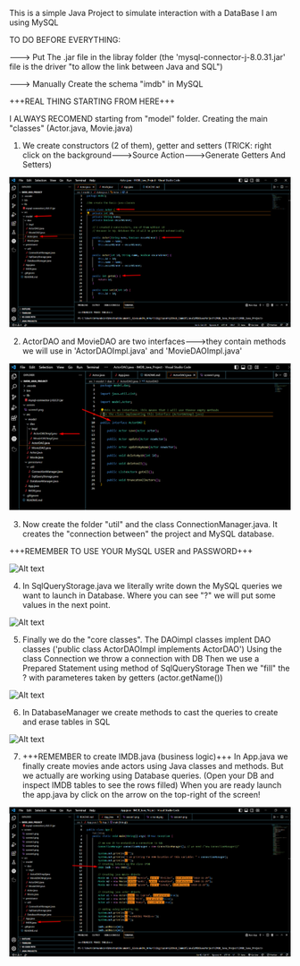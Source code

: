 This is a simple Java Project to simulate interaction with a DataBase
I am using MySQL

TO DO BEFORE EVERYTHING:

---> Put The .jar file in the libray folder (the 'mysql-connector-j-8.0.31.jar' file is
the driver "to allow the link between Java and SQL")

---> Manually Create the schema "imdb" in MySQL

+++REAL THING STARTING FROM HERE+++

I ALWAYS RECOMEND starting from "model" folder. Creating the main "classes" (Actor.java, Movie.java)

1. We create constructors (2 of them), getter and setters
   (TRICK: right click on the background--->Source Action--->Generate Getters And Setters)

![Alt text](.\screen\screen1.png?raw=true "Optional Title")

2. ActorDAO and MovieDAO are two interfaces--->they contain methods we will use in 'ActorDAOImpl.java' and 'MovieDAOImpl.java'

![Alt text](screen\screen2.png?raw=true "Optional Title")

3. Now create the folder "util" and the class ConnectionManager.java. It creates the "connection between" the project and MySQL database.

+++REMEMBER TO USE YOUR MySQL USER and PASSWORD+++

![Alt text](screen\screen3.png.png?raw=true "Optional Title")

4. In SqlQueryStorage.java we literally write down the MySQL queries we want to launch in Database.
   Where you can see "?" we will put some values in the next point.

![Alt text](screen\screen4.png.png?raw=true "Optional Title")

5. Finally we do the "core classes".
   The DAOimpl classes implent DAO classes ('public class ActorDAOImpl implements ActorDAO')
   Using the class Connection we throw a connection with DB
   Then we use a Prepared Statement using method of SqlQueryStorage
   Then we "fill" the ? with parameteres taken by getters (actor.getName())

![Alt text](screen\screen5.png.png?raw=true "Optional Title")

6. In DatabaseManager we create methods to cast the queries to create and erase tables in SQL

![Alt text](screen\screen6.png.png?raw=true "Optional Title")

7. +++REMEMBER to create IMDB.java (business logic)+++
   In App.java we finally create movies ande actors using Java classes and methods.
   But we actually are working using Database queries. (Open your DB and inspect IMDB tables to see the rows filled)
   When you are ready launch the app.java by click on the arrow on the top-right of the screen!

![Alt text](screen\screen7.png?raw=true "Optional Title")
